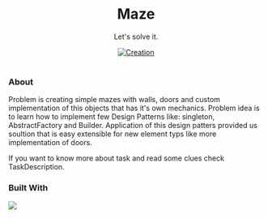<div align="center">
  
  <h1> Maze </h1>
  <p> Let's solve it. </p>
  
  <div>
    <a href="">
      <img src="https://img.shields.io/badge/Creation_Date-May%202023-brightgreen" alt="Creation" />
    </a>
  </div>

</div>  

<br/>

### About 

Problem is creating simple mazes with walls, doors and custom implementation of this objects that has it's own mechanics.
Problem idea is to learn how to implement few Design Patterns like: singleton, AbstractFactory and Builder. Application of this design patters provided us soultion that is easy extensible for new element typs like more implementation of doors.

If you want to know more about task and read some clues check TaskDescription.

### Built With

![](https://img.shields.io/badge/C%2B%2B-00599C?style=for-the-badge&logo=c%2B%2B&logoColor=white&style=flat)


